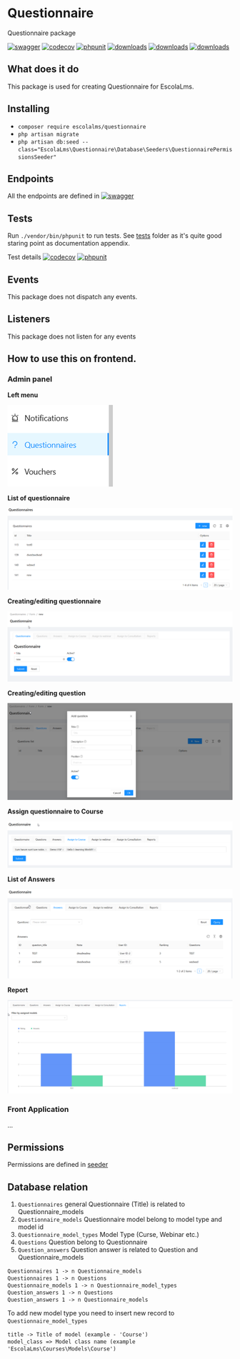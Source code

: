 # Questionnaire

Questionnaire package

[![swagger](https://img.shields.io/badge/documentation-swagger-green)](https://escolalms.github.io/Questionnaire/)
[![codecov](https://codecov.io/gh/EscolaLMS/questionnaire/branch/main/graph/badge.svg?token=gBzpyNK8DQ)](https://codecov.io/gh/EscolaLMS/questionnaire)
[![phpunit](https://github.com/EscolaLMS/questionnaire/actions/workflows/test.yml/badge.svg)](https://github.com/EscolaLMS/questionnaire/actions/workflows/test.yml)
[![downloads](https://img.shields.io/packagist/dt/escolalms/questionnaire)](https://packagist.org/packages/escolalms/questionnaire)
[![downloads](https://img.shields.io/packagist/v/escolalms/questionnaire)](https://packagist.org/packages/escolalms/questionnaire)
[![downloads](https://img.shields.io/packagist/l/escolalms/questionnaire)](https://packagist.org/packages/escolalms/questionnaire)

## What does it do

This package is used for creating Questionnaire for EscolaLms.

## Installing

- `composer require escolalms/questionnaire`
- `php artisan migrate`
- `php artisan db:seed --class="EscolaLms\Questionnaire\Database\Seeders\QuestionnairePermissionsSeeder"`

## Endpoints

All the endpoints are defined in [![swagger](https://img.shields.io/badge/documentation-swagger-green)](https://escolalms.github.io/Questionnaire/)

## Tests

Run `./vendor/bin/phpunit` to run tests. See [tests](tests) folder as it's quite good staring point as documentation appendix.

Test details [![codecov](https://codecov.io/gh/EscolaLMS/questionnaire/branch/main/graph/badge.svg?token=gBzpyNK8DQ)](https://codecov.io/gh/EscolaLMS/questionnaire) [![phpunit](https://github.com/EscolaLMS/questionnaire/actions/workflows/test.yml/badge.svg)](https://github.com/EscolaLMS/questionnaire/actions/workflows/test.yml)

## Events

This package does not dispatch any events.

## Listeners

This package does not listen for any events

## How to use this on frontend.

### Admin panel

**Left menu**

![Menu](docs/menu.png "Menu")

**List of questionnaire**

![List of questionnaire](docs/list.png "List of questionnaire")

**Creating/editing questionnaire**

![Creating/editing questionnaire](docs/new_questionnairy.png "Creating/editing questionnaire")

**Creating/editing question**

![Creating/editing question](docs/add_question.png "Creating/editing question")

**Assign questionnaire to Course**

![Assign questionnaire to Course](docs/assign_course.png "Assign questionnaire to Course")

**List of Answers**

![List of Answers](docs/answers.png "List of Answers")

**Report**

![Report](docs/report.png "Report")

### Front Application

...

## Permissions

Permissions are defined in [seeder](packages/questionnaire/database/seeders/QuestionnairePermissionsSeeder.php)

## Database relation

1. `Questionnaires` general Questionnaire (Title) is related to Questionnaire_models
2. `Questionnaire_models` Questionnaire model belong to model type and model id
3. `Questionnaire_model_types` Model Type (Curse, Webinar etc.)
4. `Questions` Question belong to Questionnaire
5. `Question_answers` Question answer is related to Question and Questionnaire_models

```
Questionnaires 1 -> n Questionnaire_models
Questionnaires 1 -> n Questions
Questionnaire_models 1 -> n Questionnaire_model_types
Question_answers 1 -> n Questions
Question_answers 1 -> n Questionnaire_models
```

To add new model type you need to insert new record to `Questionnaire_model_types`

```
title -> Title of model (example - 'Course')
model_class => Model class name (example 'EscolaLms\Courses\Models\Course')
```
